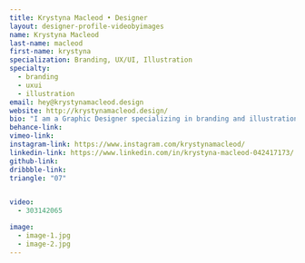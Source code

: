 ```yaml
---
title: Krystyna Macleod • Designer
layout: designer-profile-videobyimages
name: Krystyna Macleod
last-name: macleod
first-name: krystyna
specialization: Branding, UX/UI, Illustration
specialty:
  - branding
  - uxui
  - illustration
email: hey@krystynamacleod.design
website: http://krystynamacleod.design/
bio: "I am a Graphic Designer specializing in branding and illustration. I'm not afraid to learn something new to expand my skills."
behance-link:
vimeo-link:
instagram-link: https://www.instagram.com/krystynamacleod/
linkedin-link: https://www.linkedin.com/in/krystyna-macleod-042417173/
github-link:
dribbble-link:
triangle: "07"


video:
  - 303142065

image:
  - image-1.jpg
  - image-2.jpg
---
```

